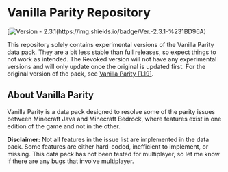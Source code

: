 # Vanilla Parity Repository

[![Version - 2.3.1(https://img.shields.io/badge/Ver.-2.3.1-%231BD96A)](https://github.com/CraftyG/vanilla_parity/wiki)

This repository solely contains experimental versions of the Vanilla Parity data pack. They are a bit less stable than full releases, so expect things to not work as intended. The Revoked version will not have any experimental versions and will only update once the original is updated first. For the original version of the pack, see [Vanilla Parity [1.19]](https://www.planetminecraft.com/data-pack/vanilla-parity/).

## About Vanilla Parity
Vanilla Parity is a data pack designed to resolve some of the parity issues between Minecraft Java and Minecraft Bedrock, where features exist in one edition of the game and not in the other.

**Disclaimer:** Not all features in the issue list are implemented in the data pack. Some features are either hard-coded, inefficient to implement, or missing. This data pack has not been tested for multiplayer, so let me know if there are any bugs that involve multiplayer.
